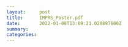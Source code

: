 ```yaml
---
layout:     post
title:      IMPRS_Poster.pdf
date:       2022-01-08T13:09:21.020897600Z
summary:    
categories: 
---
```


<object data="{{ site.url }}/pdfs/IMPRS_Poster.pdf" width="650" height="800" type='application/pdf'></object>
